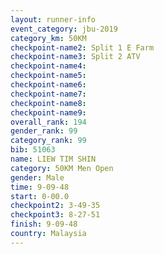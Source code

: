 ```yaml
---
layout: runner-info 
event_category: jbu-2019 
category_km: 50KM 
checkpoint-name2: Split 1 E Farm 
checkpoint-name3: Split 2 ATV 
checkpoint-name4: 
checkpoint-name5: 
checkpoint-name6: 
checkpoint-name7: 
checkpoint-name8: 
checkpoint-name9: 
overall_rank: 194
gender_rank: 99
category_rank: 99
bib: 51063
name: LIEW TIM SHIN
category: 50KM Men Open
gender: Male
time: 9-09-48
start: 0-00.0
checkpoint2: 3-49-35
checkpoint3: 8-27-51
finish: 9-09-48
country: Malaysia
---
```

